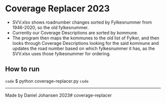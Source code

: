 # Coverage Replacer 2023
- SVV.xlsx shows roadnumber changes sorted by Fylkesnummer from 1946-2020, so the old fylkesnummer. 
- Currently our Coverage Descriptions are sorted by kommune.
- The program then maps the kommunes to the old list of Fylker, and then looks through Coverage Descriptions looking for the said kommune and updates the road number based on which fylkesnummer it has, as the SVV.xlsx uses those fylkesnummer for ordering.

## How to run

`code` $ python coverage-replacer.py `code`

---
Made by Daniel Johansen 2023# coverage-replacer
